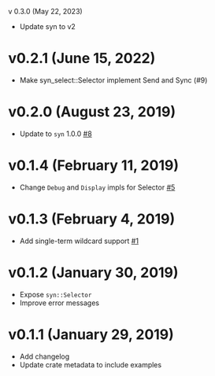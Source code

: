 v 0.3.0 (May 22, 2023)
* Update syn to v2

# v0.2.1 (June 15, 2022)
* Make syn_select::Selector implement Send and Sync (#9) 

# v0.2.0 (August 23, 2019)
* Update to `syn` 1.0.0 [#8](https://github.com/TedDriggs/syn-select/pull/8)

# v0.1.4 (February 11, 2019)
* Change `Debug` and `Display` impls for Selector [#5](https://github.com/TedDriggs/issues/5)

# v0.1.3 (February 4, 2019)
* Add single-term wildcard support [#1](https://github.com/TedDriggs/syn-select/issues/1)

# v0.1.2 (January 30, 2019)
* Expose `syn::Selector`
* Improve error messages

# v0.1.1 (January 29, 2019)
* Add changelog
* Update crate metadata to include examples
